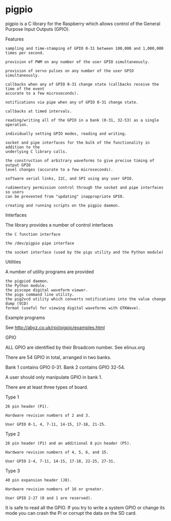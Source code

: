 # pigpio
pigpio is a C library for the Raspberry which allows control of the
General Purpose Input Outputs (GPIO).

Features

    sampling and time-stamping of GPIO 0-31 between 100,000 and 1,000,000 times per second.

    provision of PWM on any number of the user GPIO simultaneously.

    provision of servo pulses on any number of the user GPIO simultaneously.

    callbacks when any of GPIO 0-31 change state (callbacks receive the time of the event
    accurate to a few microseconds).

    notifications via pipe when any of GPIO 0-31 change state.

    callbacks at timed intervals.

    reading/writing all of the GPIO in a bank (0-31, 32-53) as a single operation.

    individually setting GPIO modes, reading and writing.

    socket and pipe interfaces for the bulk of the functionality in addition to the
    underlying C library calls.

    the construction of arbitrary waveforms to give precise timing of output GPIO
    level changes (accurate to a few microseconds).

    software serial links, I2C, and SPI using any user GPIO.

    rudimentary permission control through the socket and pipe interfaces so users
    can be prevented from "updating" inappropriate GPIO.

    creating and running scripts on the pigpio daemon.

Interfaces

The library provides a number of control interfaces

    the C function interface

    the /dev/pigpio pipe interface

    the socket interface (used by the pigs utility and the Python module)

Utilities

A number of utility programs are provided

    the pigpiod daemon.
    the Python module.
    the piscope digital waveform viewer.
    the pigs command line utility.
    the pig2vcd utility which converts notifications into the value change dump (VCD)
    format (useful for viewing digital waveforms with GTKWave).

Example programs

See http://abyz.co.uk/rpi/pigpio/examples.html

GPIO

ALL GPIO are identified by their Broadcom number.  See elinux.org

There are 54 GPIO in total, arranged in two banks.

Bank 1 contains GPIO 0-31.  Bank 2 contains GPIO 32-54.

A user should only manipulate GPIO in bank 1.

There are at least three types of board.

Type 1

    26 pin header (P1).

    Hardware revision numbers of 2 and 3.

    User GPIO 0-1, 4, 7-11, 14-15, 17-18, 21-25.

Type 2

    26 pin header (P1) and an additional 8 pin header (P5).

    Hardware revision numbers of 4, 5, 6, and 15.

    User GPIO 2-4, 7-11, 14-15, 17-18, 22-25, 27-31.

Type 3

    40 pin expansion header (J8).

    Hardware revision numbers of 16 or greater.

    User GPIO 2-27 (0 and 1 are reserved).

It is safe to read all the GPIO. If you try to write a system GPIO or change
its mode you can crash the Pi or corrupt the data on the SD card.
